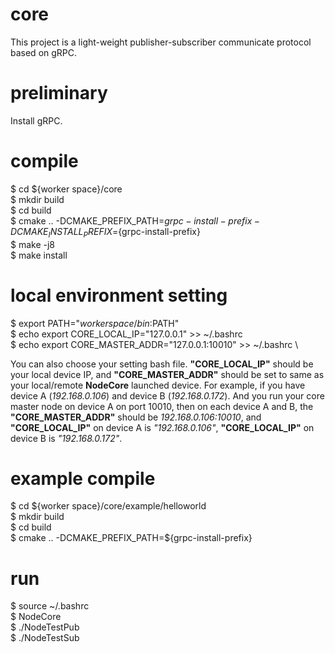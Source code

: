# core
This project is a light-weight publisher-subscriber communicate protocol based on gRPC. 

# preliminary
Install gRPC. 

# compile
$ cd ${worker space}/core \
$ mkdir build \
$ cd build \
$ cmake .. -DCMAKE_PREFIX_PATH=${grpc-install-prefix} -DCMAKE_INSTALL_PREFIX=${grpc-install-prefix} \
$ make -j8 \
$ make install 

# local environment setting
$ export PATH="${worker space}/bin:$PATH" \
$ echo export CORE_LOCAL_IP="127.0.0.1" >> ~/.bashrc \
$ echo export CORE_MASTER_ADDR="127.0.0.1:10010" >> ~/.bashrc \

You can also choose your setting bash file. **"CORE_LOCAL_IP"** should be your local device IP, and **"CORE_MASTER_ADDR"** should be set to same as your local/remote **NodeCore** launched device.
For example, if you have device A (*192.168.0.106*) and device B (*192.168.0.172*). And you run your core master node on device A on port 10010, then on each device A and B, the 
**"CORE_MASTER_ADDR"** should be *192.168.0.106:10010*, and **"CORE_LOCAL_IP"** on device A is *"192.168.0.106"*, **"CORE_LOCAL_IP"** on device B is *"192.168.0.172"*. 

# example compile
$ cd ${worker space}/core/example/helloworld \
$ mkdir build \
$ cd build \
$ cmake .. -DCMAKE_PREFIX_PATH=${grpc-install-prefix} 

# run
$ source ~/.bashrc \
$ NodeCore \
$ ./NodeTestPub \
$ ./NodeTestSub 
